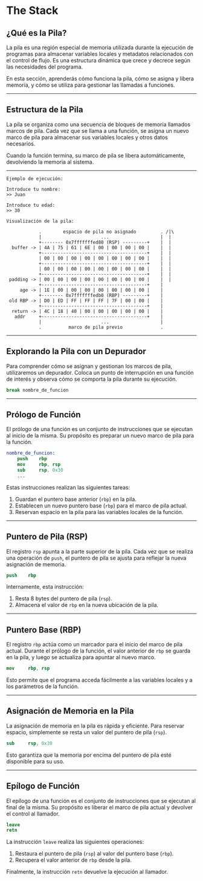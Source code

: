 # The Stack


## ¿Qué es la Pila?

La pila es una región especial de memoria utilizada durante la ejecución de programas para almacenar variables locales y metadatos relacionados con el control de flujo. Es una estructura dinámica que crece y decrece según las necesidades del programa.

En esta sección, aprenderás cómo funciona la pila, cómo se asigna y libera memoria, y cómo se utiliza para gestionar las llamadas a funciones.

---

## Estructura de la Pila

La pila se organiza como una secuencia de bloques de memoria llamados marcos de pila. Cada vez que se llama a una función, se asigna un nuevo marco de pila para almacenar sus variables locales y otros datos necesarios.

Cuando la función termina, su marco de pila se libera automáticamente, devolviendo la memoria al sistema.

---

``` 
Ejemplo de ejecución:

Introduce tu nombre: 
>> Juan

Introduce tu edad: 
>> 30

Visualización de la pila:

            .        espacio de pila no asignado         . /|\
            |                      ...                   |  |
            +-------- 0x7fffffffed80 (RSP) ---------+    |  |
  buffer -> | 4A | 75 | 61 | 6E | 00 | 00 | 00 | 00 |    |  |
            +---------------------------------------+    |  |
            | 00 | 00 | 00 | 00 | 00 | 00 | 00 | 00 |    |  |
            +---------------------------------------+    |  |
            | 00 | 00 | 00 | 00 | 00 | 00 | 00 | 00 |    |  |
            +---------------------------------------+    |  |
 padding -> | 00 | 00 | 00 | 00 | 00 | 00 | 00 | 00 |    |  |
            +---------------------------------------+    |
     age -> | 1E | 00 | 00 | 00 | 00 | 00 | 00 | 00 |    |
            +-------- 0x7fffffffedb0 (RBP) ---------+    |
 old RBP -> | D0 | ED | FF | FF | FF | 7F | 00 | 00 |    |
            +---------------------------------------+    |
  return -> | 4C | 18 | 40 | 00 | 00 | 00 | 00 | 00 |    |
   addr     +---------------------------------------+    |
            |                      ...                   |
            .          marco de pila previo              .
```

---

## Explorando la Pila con un Depurador

Para comprender cómo se asignan y gestionan los marcos de pila, utilizaremos un depurador. Coloca un punto de interrupción en una función de interés y observa cómo se comporta la pila durante su ejecución.

```bash
break nombre_de_funcion
```

---

## Prólogo de Función

El prólogo de una función es un conjunto de instrucciones que se ejecutan al inicio de la misma. Su propósito es preparar un nuevo marco de pila para la función.

```nasm
nombre_de_funcion:
    push    rbp
    mov     rbp, rsp
    sub     rsp, 0x30 
    ...
```

Estas instrucciones realizan las siguientes tareas:

1. Guardan el puntero base anterior (`rbp`) en la pila.
2. Establecen un nuevo puntero base (`rbp`) para el marco de pila actual.
3. Reservan espacio en la pila para las variables locales de la función.

---

## Puntero de Pila (RSP)

El registro `rsp` apunta a la parte superior de la pila. Cada vez que se realiza una operación de `push`, el puntero de pila se ajusta para reflejar la nueva asignación de memoria.

```nasm
push    rbp
```

Internamente, esta instrucción:

1. Resta 8 bytes del puntero de pila (`rsp`).
2. Almacena el valor de `rbp` en la nueva ubicación de la pila.

---

## Puntero Base (RBP)

El registro `rbp` actúa como un marcador para el inicio del marco de pila actual. Durante el prólogo de la función, el valor anterior de `rbp` se guarda en la pila, y luego se actualiza para apuntar al nuevo marco.

```nasm
mov     rbp, rsp
```

Esto permite que el programa acceda fácilmente a las variables locales y a los parámetros de la función.

---

## Asignación de Memoria en la Pila

La asignación de memoria en la pila es rápida y eficiente. Para reservar espacio, simplemente se resta un valor del puntero de pila (`rsp`).

```nasm
sub     rsp, 0x30
```

Esto garantiza que la memoria por encima del puntero de pila esté disponible para su uso.

---

## Epílogo de Función

El epílogo de una función es el conjunto de instrucciones que se ejecutan al final de la misma. Su propósito es liberar el marco de pila actual y devolver el control al llamador.

```nasm
leave   
retn
```

La instrucción `leave` realiza las siguientes operaciones:

1. Restaura el puntero de pila (`rsp`) al valor del puntero base (`rbp`).
2. Recupera el valor anterior de `rbp` desde la pila.

Finalmente, la instrucción `retn` devuelve la ejecución al llamador.

